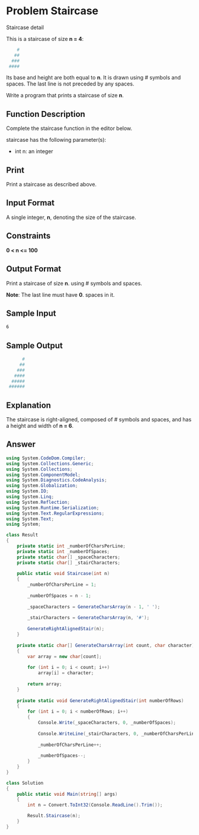 # Problem Staircase

Staircase detail

This is a staircase of size <b>n = 4</b>:
```bash
    #
   ##
  ###
 ####
```
Its base and height are both equal to <b>n</b>. It is drawn using # symbols and spaces. The last line is not preceded by any spaces.

Write a program that prints a staircase of size <b>n</b>.

## Function Description

Complete the staircase function in the editor below.

staircase has the following parameter(s):

- int n: an integer

## Print

Print a staircase as described above.

## Input Format

A single integer, <b>n</b>, denoting the size of the staircase.

## Constraints
<b>
0 < n <= 100
</b>

## Output Format

Print a staircase of size <b>n</b>. using # symbols and spaces.

<b>Note</b>: The last line must have <b>0</b>. spaces in it.

## Sample Input
```bash
6
```

## Sample Output
```bash
      #
     ##
    ###
   ####
  #####
 ######
```

## Explanation

The staircase is right-aligned, composed of # symbols and spaces, and has a height and width of <b>n = 6</b>.

## Answer 
```cs
using System.CodeDom.Compiler;
using System.Collections.Generic;
using System.Collections;
using System.ComponentModel;
using System.Diagnostics.CodeAnalysis;
using System.Globalization;
using System.IO;
using System.Linq;
using System.Reflection;
using System.Runtime.Serialization;
using System.Text.RegularExpressions;
using System.Text;
using System;

class Result
{
    private static int _numberOfCharsPerLine;
    private static int _numberOfSpaces;
    private static char[] _spaceCharacters;
    private static char[] _stairCharacters;
    
    public static void Staircase(int n)
    {
        _numberOfCharsPerLine = 1;
        
        _numberOfSpaces = n - 1;
        
        _spaceCharacters = GenerateCharsArray(n - 1, ' ');
        
        _stairCharacters = GenerateCharsArray(n, '#');
        
        GenerateRightAlignedStair(n);
    }
    
    private static char[] GenerateCharsArray(int count, char character)
    {
        var array = new char[count];
        
        for (int i = 0; i < count; i++)
            array[i] = character;
            
        return array;
    }
    
    private static void GenerateRightAlignedStair(int numberOfRows)
    {
        for (int i = 0; i < numberOfRows; i++)
        {
            Console.Write(_spaceCharacters, 0, _numberOfSpaces);
            
            Console.WriteLine(_stairCharacters, 0, _numberOfCharsPerLine);
            
            _numberOfCharsPerLine++;
            
            _numberOfSpaces--;
        }
    }
}

class Solution
{
    public static void Main(string[] args)
    {
        int n = Convert.ToInt32(Console.ReadLine().Trim());

        Result.Staircase(n);
    }
}
```